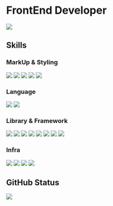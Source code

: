 # FrontEnd Developer

<a href="https://velog.io/@cnsrn1874" target="_blank"><img src= "https://img.shields.io/badge/velog-20C997?style=for-the-badge&logo=velog&logoColor=white"></a>

## Skills

### MarkUp & Styling
<div>
  <!-- HTML -->
  <img src="https://img.shields.io/badge/html5-E34F26?style=for-the-badge&logo=html5&logoColor=white">
  <!-- CSS -->
  <img src="https://img.shields.io/badge/css3-1572B6?style=for-the-badge&logo=css3&logoColor=white">
  <!-- CSS Modules-->
  <img src="https://img.shields.io/badge/css modules-000000?style=for-the-badge&logo=cssmodules&logoColor=white">
  <!-- styled-components -->
  <img src="https://img.shields.io/badge/styled--components-DB7093?style=for-the-badge&logo=styled-components&logoColor=white">
  <!-- tailwind -->
  <img src="https://img.shields.io/badge/tailwind css-06B6D4?style=for-the-badge&logo=tailwindcss&logoColor=white">
</div>

### Language
<div>
  <!-- JavasScript -->
  <img src= "https://img.shields.io/badge/javascript-F7DF1E?style=for-the-badge&logo=javascript&logoColor=black">
  <!-- TypeScript -->
  <img src= "https://img.shields.io/badge/typescript-3178C6?style=for-the-badge&logo=typescript&logoColor=white">
</div>
  
### Library & Framework
<div>
  <!-- React -->
  <img src= "https://img.shields.io/badge/react-61DAFB?style=for-the-badge&logo=react&logoColor=black">
  <!-- Next.js -->
  <img src= "https://img.shields.io/badge/next.js-000000?style=for-the-badge&logo=next.js&logoColor=white">
  <!-- React-Query -->
  <img src= "https://img.shields.io/badge/react query-FF4154?style=for-the-badge&logo=reactquery&logoColor=white">
  <!-- Redux Tool Kit -->
  <img src= "https://img.shields.io/badge/redux tool kit-764ABC?style=for-the-badge&logo=redux&logoColor=white">
  <!-- Recoil -->
  <img src= "https://img.shields.io/badge/recoil-0075EB?style=for-the-badge&logo=recoil&logoColor=white">
  <!-- Zustand -->
  <img src= "https://img.shields.io/badge/zustand-000000?style=for-the-badge&logo=&logoColor=white">
  <!-- Strapi -->
  <img src= "https://img.shields.io/badge/strapi-2F2E8B?style=for-the-badge&logo=strapi&logoColor=white">
  <!-- prisma -->
  <img src= "https://img.shields.io/badge/prisma-2D3748?style=for-the-badge&logo=prisma&logoColor=white">
  <!-- MongoDB -->
<!--   <img src= "https://img.shields.io/badge/mongodb-47A248?style=for-the-badge&logo=mongodb&logoColor=white"> -->
  <!-- Firebase -->
<!--   <img src= "https://img.shields.io/badge/firebase-FFCA28?style=for-the-badge&logo=firebase&logoColor=black"> -->
</div>

### Infra
<div>
  <!-- Github Actions -->
  <img src= "https://img.shields.io/badge/github actions-2088FF?style=for-the-badge&logo=githubactions&logoColor=white">
  <!-- S3 -->
  <img src= "https://img.shields.io/badge/s3-569A31?style=for-the-badge&logo=amazons3&logoColor=white">
  <!-- CloudFront -->
  <img src= "https://img.shields.io/badge/cloud front-66459B?style=for-the-badge&logo=amazoncloudwatch&logoColor=white">
  <!-- LAMBDA -->
  <img src= "https://img.shields.io/badge/lambda-FF9900?style=for-the-badge&logo=aws lambda&logoColor=white">
</div>

## GitHub Status
<div>
  <img src="https://github-readme-stats.vercel.app/api?username=Chun-gu&show_icons=true&count_private=true&hide_border=true" align="center" />
</div>

